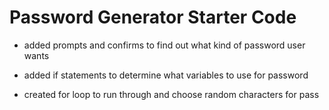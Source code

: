 # Password Generator Starter Code

- added prompts and confirms to find out what kind of password user wants

- added if statements to determine what variables to use for password

- created for loop to run through and choose random characters for pass